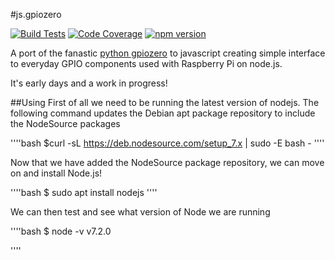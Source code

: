 #js.gpiozero

[![Build Tests](https://travis-ci.org/i-am-digital/js-gpiozero.svg?branch=master)](https://travis-ci.org/i-am-digital/js-gpiozero) [![Code Coverage](https://codecov.io/gh/i-am-digital/js-gpiozero/branch/master/graph/badge.svg)](https://codecov.io/gh/i-am-digital/js-gpiozero) [![npm version](https://badge.fury.io/js/js-gpiozero.svg)](https://badge.fury.io/js/js-gpiozero)   

A port of the fanastic [python gpiozero](https://github.com/RPi-Distro/python-gpiozero) to javascript creating simple interface to everyday GPIO components used with Raspberry Pi on node.js.

It's early days and a work in progress!

##Using
First of all we need to be running the latest version of nodejs. The following command updates the Debian apt package repository to include the NodeSource packages

''''bash
$curl -sL https://deb.nodesource.com/setup_7.x | sudo -E bash -
''''
 
Now that we have added the NodeSource package repository, we can move on and install Node.js!

''''bash
$ sudo apt install nodejs
''''

We can then test and see what version of Node we are running

''''bash
$ node -v
v7.2.0

''''


